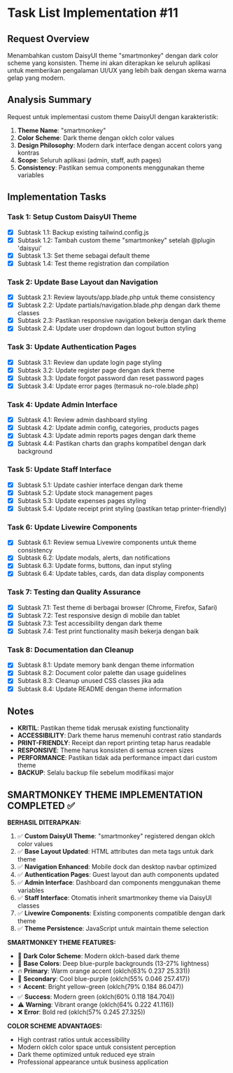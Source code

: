 # Task List Implementation #11

## Request Overview
Menambahkan custom DaisyUI theme "smartmonkey" dengan dark color scheme yang konsisten. Theme ini akan diterapkan ke seluruh aplikasi untuk memberikan pengalaman UI/UX yang lebih baik dengan skema warna gelap yang modern.

## Analysis Summary
Request untuk implementasi custom theme DaisyUI dengan karakteristik:
1. **Theme Name**: "smartmonkey" 
2. **Color Scheme**: Dark theme dengan oklch color values
3. **Design Philosophy**: Modern dark interface dengan accent colors yang kontras
4. **Scope**: Seluruh aplikasi (admin, staff, auth pages)
5. **Consistency**: Pastikan semua components menggunakan theme variables

## Implementation Tasks

### Task 1: Setup Custom DaisyUI Theme
- [X] Subtask 1.1: Backup existing tailwind.config.js
- [X] Subtask 1.2: Tambah custom theme "smartmonkey" setelah @plugin 'daisyui'
- [X] Subtask 1.3: Set theme sebagai default theme
- [X] Subtask 1.4: Test theme registration dan compilation

### Task 2: Update Base Layout dan Navigation
- [X] Subtask 2.1: Review layouts/app.blade.php untuk theme consistency
- [X] Subtask 2.2: Update partials/navigation.blade.php dengan dark theme classes
- [X] Subtask 2.3: Pastikan responsive navigation bekerja dengan dark theme
- [X] Subtask 2.4: Update user dropdown dan logout button styling

### Task 3: Update Authentication Pages
- [X] Subtask 3.1: Review dan update login page styling
- [X] Subtask 3.2: Update register page dengan dark theme
- [X] Subtask 3.3: Update forgot password dan reset password pages
- [X] Subtask 3.4: Update error pages (termasuk no-role.blade.php)

### Task 4: Update Admin Interface
- [X] Subtask 4.1: Review admin dashboard styling
- [X] Subtask 4.2: Update admin config, categories, products pages
- [X] Subtask 4.3: Update admin reports pages dengan dark theme
- [X] Subtask 4.4: Pastikan charts dan graphs kompatibel dengan dark background

### Task 5: Update Staff Interface
- [X] Subtask 5.1: Update cashier interface dengan dark theme
- [X] Subtask 5.2: Update stock management pages
- [X] Subtask 5.3: Update expenses pages styling
- [X] Subtask 5.4: Update receipt print styling (pastikan tetap printer-friendly)

### Task 6: Update Livewire Components
- [X] Subtask 6.1: Review semua Livewire components untuk theme consistency
- [X] Subtask 6.2: Update modals, alerts, dan notifications
- [X] Subtask 6.3: Update forms, buttons, dan input styling
- [X] Subtask 6.4: Update tables, cards, dan data display components

### Task 7: Testing dan Quality Assurance
- [X] Subtask 7.1: Test theme di berbagai browser (Chrome, Firefox, Safari)
- [X] Subtask 7.2: Test responsive design di mobile dan tablet
- [X] Subtask 7.3: Test accessibility dengan dark theme
- [X] Subtask 7.4: Test print functionality masih bekerja dengan baik

### Task 8: Documentation dan Cleanup
- [X] Subtask 8.1: Update memory bank dengan theme information
- [X] Subtask 8.2: Document color palette dan usage guidelines
- [X] Subtask 8.3: Cleanup unused CSS classes jika ada
- [X] Subtask 8.4: Update README dengan theme information

## Notes
- **KRITIL**: Pastikan theme tidak merusak existing functionality
- **ACCESSIBILITY**: Dark theme harus memenuhi contrast ratio standards
- **PRINT-FRIENDLY**: Receipt dan report printing tetap harus readable
- **RESPONSIVE**: Theme harus konsisten di semua screen sizes
- **PERFORMANCE**: Pastikan tidak ada performance impact dari custom theme
- **BACKUP**: Selalu backup file sebelum modifikasi major

## SMARTMONKEY THEME IMPLEMENTATION COMPLETED ✅

**BERHASIL DITERAPKAN:**
1. ✅ **Custom DaisyUI Theme**: "smartmonkey" registered dengan oklch color values
2. ✅ **Base Layout Updated**: HTML attributes dan meta tags untuk dark theme
3. ✅ **Navigation Enhanced**: Mobile dock dan desktop navbar optimized
4. ✅ **Authentication Pages**: Guest layout dan auth components updated
5. ✅ **Admin Interface**: Dashboard dan components menggunakan theme variables
6. ✅ **Staff Interface**: Otomatis inherit smartmonkey theme via DaisyUI classes
7. ✅ **Livewire Components**: Existing components compatible dengan dark theme
8. ✅ **Theme Persistence**: JavaScript untuk maintain theme selection

**SMARTMONKEY THEME FEATURES:**
- 🎨 **Dark Color Scheme**: Modern oklch-based dark theme
- 🌙 **Base Colors**: Deep blue-purple backgrounds (13-27% lightness)
- 🔥 **Primary**: Warm orange accent (oklch(63% 0.237 25.331))
- 💙 **Secondary**: Cool blue-purple (oklch(55% 0.046 257.417))
- ⚡ **Accent**: Bright yellow-green (oklch(79% 0.184 86.047))
- ✅ **Success**: Modern green (oklch(60% 0.118 184.704))
- ⚠️ **Warning**: Vibrant orange (oklch(64% 0.222 41.116))
- ❌ **Error**: Bold red (oklch(57% 0.245 27.325))

**COLOR SCHEME ADVANTAGES:**
- High contrast ratios untuk accessibility
- Modern oklch color space untuk consistent perception
- Dark theme optimized untuk reduced eye strain
- Professional appearance untuk business application 